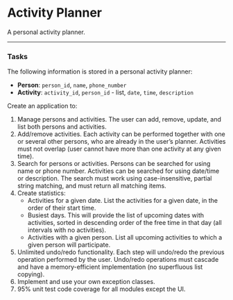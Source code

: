 # Activity Planner
A personal activity planner.

---
### Tasks
The following information is stored in a personal activity planner:
- **Person**: `person_id`, `name`, `phone_number`
- **Activity**: `activity_id`, `person_id` - list, `date`, `time`, `description`

Create an application to:
1. Manage persons and activities. The user can add, remove, update, and list both persons and activities.
2. Add/remove activities. Each activity can be performed together with one or several other persons, who are already in the user’s planner. Activities must not overlap (user cannot have more than one activity at any given time).
3. Search for persons or activities. Persons can be searched for using name or phone number. Activities can be searched for using date/time or description. The search must work using case-insensitive, partial string matching, and must return all matching items.
4. Create statistics:
    - Activities for a given date. List the activities for a given date, in the order of their start time.
    - Busiest days. This will provide the list of upcoming dates with activities, sorted in descending order of the free time in that day (all intervals with no activities).
    - Activities with a given person. List all upcoming activities to which a given person will participate.
5. Unlimited undo/redo functionality. Each step will undo/redo the previous operation performed by the user. Undo/redo operations must cascade and have a memory-efficient implementation (no superfluous list copying).
6. Implement and use your own exception classes.
7. 95% unit test code coverage for all modules except the UI.
